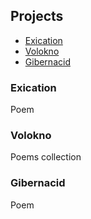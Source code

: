 ## Projects

- [Exication](https://skvortcof.github.io/exication/)
- [Volokno](https://skvortcof.github.io/b16/)
- [Gibernacid](https://github.com/skvortcof/gibernacid/)

### Exication
Poem

### Volokno
Poems collection

### Gibernacid
Poem
